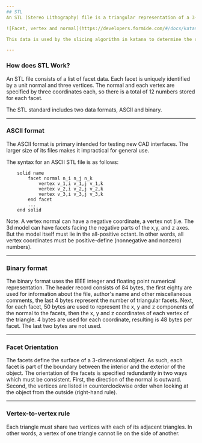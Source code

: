 ```yaml
---
## STL
An STL (Stereo Lithography) file is a triangular representation of a 3-dimensional surface geometry. The surface is broken down into a series of small triangles (facets or faces).  Each facet is described by a perpendicular direction (the normal) and three points representing the vertices (corners) of the triangle.

![Facet, vertex and normal](https://developers.formide.com/#/docs/katana/img/Facet_vertex_normal.png)

This data is used by the slicing algorithm in katana to determine the cross sections (2d layers) of the 3-dimensional shape to be printed by a 3d printer.

---
```

### How does STL Work?

An STL file consists of a list of facet data.  Each facet is uniquely identified by a unit normal and  three vertices.  The normal and each vertex are specified by three coordinates each, so there is a total of 12 numbers stored for each facet.

The STL standard includes two data formats, ASCII and binary.

---
### ASCII format

The ASCII format is primary intended for testing new CAD interfaces.  The larger size of its files makes it impractical for general use.

The syntax for an ASCII STL file is as follows:
```
    solid name
        facet normal n_i n_j n_k
            vertex v_1,i v_1,j v_1,k
            vertex v_2,i v_2,j v_2,k
            vertex v_3,i v_3,j v_3,k
        end facet
        ...
    end solid          
```

Note: A vertex normal can have a negative coordinate, a vertex not (i.e. The 3d model can have facets facing the negative parts of the x,y, and z axes. But the model itself must lie in the all-positive octant.  In other words, all vertex coordinates must be positive-define (nonnegative and nonzero) numbers).

---
### Binary format

The binary format uses the IEEE integer and floating point numerical representation.
The header record consists of 84 bytes, the first eighty are used for information about the file, author's name and other miscellaneous comments, the last 4 bytes represent the number of triangular facets.  Next, for each facet, 50 bytes are used to represent the x, y and z components of the normal to the facets, then the x, y and z coordinates of each vertex of the triangle. 4 bytes are used for each coordinate, resulting is 48 bytes per facet.  The last two bytes are not used.

---
### Facet Orientation

The facets define the surface of a 3-dimensional object. As such, each facet is part of the boundary between the interior and the exterior of the object.  The orientation of the facets  is specified redundantly in two ways which must be consistent.  First, the direction of the normal is outward. Second, the vertices are listed in counterclockwise order when looking at the object from the outside (right-hand rule).

---
### Vertex-to-vertex rule

Each triangle must share two vertices with each of its adjacent triangles.  In other words, a vertex of one triangle cannot lie on the side of another.   
